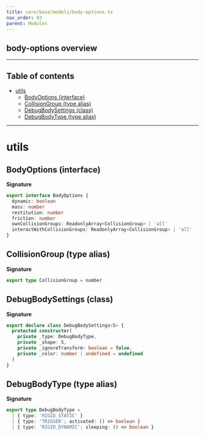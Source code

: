 ```yaml
---
title: core/base/models/body-options.ts
nav_order: 93
parent: Modules
---
```


## body-options overview

---

<h2 class="text-delta">Table of contents</h2>

- [utils](#utils)
  - [BodyOptions (interface)](#bodyoptions-interface)
  - [CollisionGroup (type alias)](#collisiongroup-type-alias)
  - [DebugBodySettings (class)](#debugbodysettings-class)
  - [DebugBodyType (type alias)](#debugbodytype-type-alias)

---

# utils

## BodyOptions (interface)

**Signature**

```ts
export interface BodyOptions {
  dynamic: boolean
  mass: number
  restitution: number
  friction: number
  ownCollisionGroups: ReadonlyArray<CollisionGroup> | 'all'
  interactWithCollisionGroups: ReadonlyArray<CollisionGroup> | 'all'
}
```

## CollisionGroup (type alias)

**Signature**

```ts
export type CollisionGroup = number
```

## DebugBodySettings (class)

**Signature**

```ts
export declare class DebugBodySettings<S> {
  protected constructor(
    private _type: DebugBodyType,
    private _shape: S,
    private _ignoreTransform: boolean = false,
    private _color: number | undefined = undefined
  )
}
```

## DebugBodyType (type alias)

**Signature**

```ts
export type DebugBodyType =
  | { type: 'RIGID_STATIC' }
  | { type: 'TRIGGER'; activated: () => boolean }
  | { type: 'RIGID_DYNAMIC'; sleeping: () => boolean }
```
